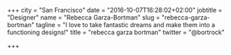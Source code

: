 +++
city = "San Francisco"
date = "2016-10-07T16:28:02+02:00"
jobtitle = "Designer"
name = "Rebecca Garza-Bortman"
slug = "rebecca-garza-bortman"
tagline = "I love to take fantastic dreams and make them into a functioning designs!"
title = "rebecca garza bortman"
twitter = "@bortrock"

+++
